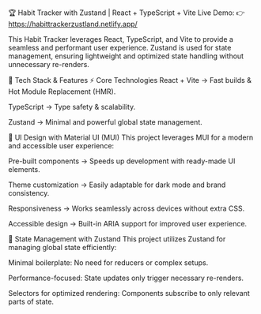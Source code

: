 🏆 Habit Tracker with Zustand | React + TypeScript + Vite
Live Demo: 👉 https://habittrackerzustland.netlify.app/

This Habit Tracker leverages React, TypeScript, and Vite to provide a seamless and performant user experience. Zustand is used for state management, ensuring lightweight and optimized state handling without unnecessary re-renders.

🚀 Tech Stack & Features
⚡ Core Technologies
React + Vite → Fast builds & Hot Module Replacement (HMR).

TypeScript → Type safety & scalability.

Zustand → Minimal and powerful global state management.


🎨 UI Design with Material UI (MUI)
This project leverages MUI for a modern and accessible user experience:

Pre-built components → Speeds up development with ready-made UI elements.

Theme customization → Easily adaptable for dark mode and brand consistency.

Responsiveness → Works seamlessly across devices without extra CSS.

Accessible design → Built-in ARIA support for improved user experience.



🔄 State Management with Zustand
This project utilizes Zustand for managing global state efficiently:

Minimal boilerplate: No need for reducers or complex setups.

Performance-focused: State updates only trigger necessary re-renders.

Selectors for optimized rendering: Components subscribe to only relevant parts of state.



